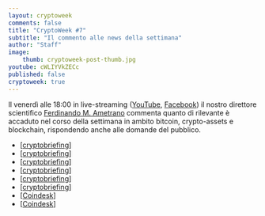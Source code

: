 ```yaml
---
layout: cryptoweek
comments: false
title: "CryptoWeek #7"
subtitle: "Il commento alle news della settimana" 
author: "Staff"
image:
    thumb: cryptoweek-post-thumb.jpg
youtube: cWLIYVkZECc
published: false
cryptoweek: true
---
```


Il venerdì alle 18:00 in live-streaming
([YouTube](https://www.youtube.com/watch?v=6SVoSmLxNhM&list=PLTLa2tRY91LI9MN6-_ai0J6jTRcY8znDc),
[Facebook](https://www.facebook.com/DigitalGoldInstitute))
il nostro direttore scientifico [Ferdinando M. Ametrano](https://www.ametrano.net)
commenta quanto di rilevante è accaduto nel corso della settimana
in ambito bitcoin, crypto-assets e blockchain,
rispondendo anche alle domande del pubblico.

<!--div id="buzzsprout-player-8173333"></div>
<script src="https://www.buzzsprout.com/1686991/8173333-cryptoweek-6-19-marzo-2021.js?container_id=buzzsprout-player-8173333&player=small" type="text/javascript" charset="utf-8"></script-->

- [[cryptobriefing](https://cryptobriefing.com/goldman-sachs-registers-proxy-bitcoin-investment-product/)]
- [[cryptobriefing](https://cryptobriefing.com/5-key-takeaways-bank-americas-bitcoin-report/)]
- [[cryptobriefing](https://cryptobriefing.com/tesla-breathes-new-life-bitcoin-bull-run/)]
- [[cryptobriefing](https://cryptobriefing.com/5-5-billion-worth-of-bitcoin-options-expire-on-friday/)]
- [[cryptobriefing](https://cryptobriefing.com/new-turn-ripple-lawsuit-brings-bulls-back-xrp/)]
- [[cryptobriefing](https://cryptobriefing.com/fidelity-investments-files-bitcoin-etf-application/)]
- [[Coindesk](https://www.coindesk.com/micorosfts-ion-digital-id-network-live-bitcoin)]
- [[Coindesk](https://www.coindesk.com/ibm-crypto-custody-metaco-deutsche-bank)]